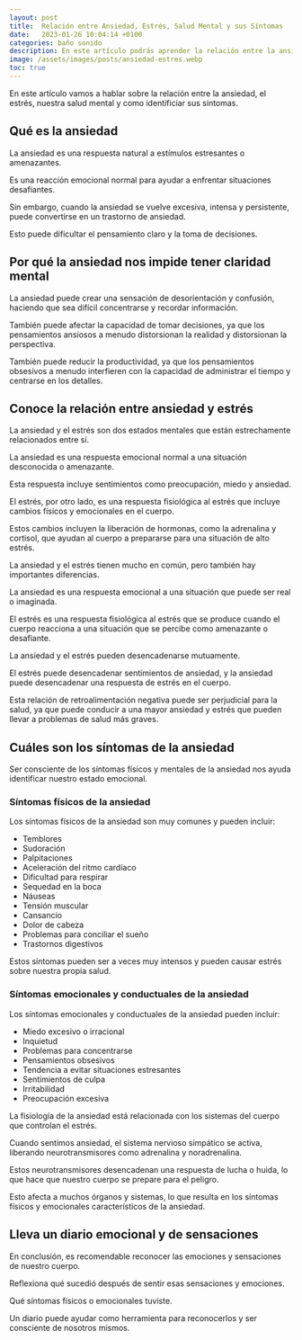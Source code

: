 ```yaml
---
layout: post
title:  Relación entre Ansiedad, Estrés, Salud Mental y sus Síntomas
date:   2023-01-26 10:04:14 +0100
categories: baño sonido
description: En este artículo podrás aprender la relación entre la ansiedad, el estrés y nuestra salud mental. 
image: /assets/images/posts/ansiedad-estres.webp
toc: true
---
```


En este artículo vamos a hablar sobre la relación entre la ansiedad, el estrés, nuestra salud mental y como identificiar sus síntomas.

## __Qué es la ansiedad__

La ansiedad es una respuesta natural a estímulos estresantes o amenazantes. 

Es una reacción emocional normal para ayudar a enfrentar situaciones desafiantes. 

Sin embargo, cuando la ansiedad se vuelve excesiva, intensa y persistente, puede convertirse en un trastorno de ansiedad. 

Esto puede dificultar el pensamiento claro y la toma de decisiones. 

## __Por qué la ansiedad nos impide tener claridad mental__

La ansiedad puede crear una sensación de desorientación y confusión, haciendo que sea difícil concentrarse y recordar información. 

También puede afectar la capacidad de tomar decisiones, ya que los pensamientos ansiosos a menudo distorsionan la realidad y distorsionan la perspectiva. 

También puede reducir la productividad, ya que los pensamientos obsesivos a menudo interfieren con la capacidad de administrar el tiempo y centrarse en los detalles.

## __Conoce la relación entre ansiedad y estrés__

La ansiedad y el estrés son dos estados mentales que están estrechamente relacionados entre sí. 

La ansiedad es una respuesta emocional normal a una situación desconocida o amenazante. 

Esta respuesta incluye sentimientos como preocupación, miedo y ansiedad. 

El estrés, por otro lado, es una respuesta fisiológica al estrés que incluye cambios físicos y emocionales en el cuerpo. 

Estos cambios incluyen la liberación de hormonas, como la adrenalina y cortisol, que ayudan al cuerpo a prepararse para una situación de alto estrés. 

La ansiedad y el estrés tienen mucho en común, pero también hay importantes diferencias. 

La ansiedad es una respuesta emocional a una situación que puede ser real o imaginada. 

El estrés es una respuesta fisiológica al estrés que se produce cuando el cuerpo reacciona a una situación que se percibe como amenazante o desafiante. 

La ansiedad y el estrés pueden desencadenarse mutuamente. 

El estrés puede desencadenar sentimientos de ansiedad, y la ansiedad puede desencadenar una respuesta de estrés en el cuerpo. 

Esta relación de retroalimentación negativa puede ser perjudicial para la salud, ya que puede conducir a una mayor ansiedad y estrés que pueden llevar a problemas de salud más graves.

## __Cuáles son los síntomas de la ansiedad__

Ser consciente de los síntomas físicos y mentales de la ansiedad nos ayuda identificar nuestro estado emocional.

### __Síntomas físicos de la ansiedad__

Los síntomas físicos de la ansiedad son muy comunes y pueden incluir:

- Temblores
- Sudoración
- Palpitaciones
- Aceleración del ritmo cardíaco
- Dificultad para respirar
- Sequedad en la boca
- Náuseas
- Tensión muscular
- Cansancio
- Dolor de cabeza
- Problemas para conciliar el sueño
- Trastornos digestivos

Estos síntomas pueden ser a veces muy intensos y pueden causar estrés sobre nuestra propia salud.

### __Síntomas emocionales y conductuales de la ansiedad__

Los síntomas emocionales y conductuales de la ansiedad pueden incluir: 

- Miedo excesivo o irracional
- Inquietud
- Problemas para concentrarse
- Pensamientos obsesivos
- Tendencia a evitar situaciones estresantes
- Sentimientos de culpa
- Irrit​​abilidad
- Preocupación excesiva

La fisiología de la ansiedad está relacionada con los sistemas del cuerpo que controlan el estrés. 

Cuando sentimos ansiedad, el sistema nervioso simpático se activa, liberando neurotransmisores como adrenalina y noradrenalina. 

Estos neurotransmisores desencadenan una respuesta de lucha o huida, lo que hace que nuestro cuerpo se prepare para el peligro. 

Esto afecta a muchos órganos y sistemas, lo que resulta en los síntomas físicos y emocionales característicos de la ansiedad.

## __Lleva un diario emocional y de sensaciones__

En conclusión, es recomendable reconocer las emociones y sensaciones de nuestro cuerpo. 

Reflexiona qué sucedió después de sentir esas sensaciones y emociones. 

Qué síntomas físicos o emocionales tuviste.

Un diario puede ayudar como herramienta para reconocerlos y ser consciente de nosotros mismos.

